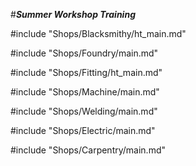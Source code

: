 <link rel="stylesheet" href="Common/Style/Style.css">

#***Summer Workshop Training***

#include "Shops/Blacksmithy/ht_main.md"

#include "Shops/Foundry/main.md"

#include "Shops/Fitting/ht_main.md"

#include "Shops/Machine/main.md"

#include "Shops/Welding/main.md"

#include "Shops/Electric/main.md"

#include "Shops/Carpentry/main.md"
